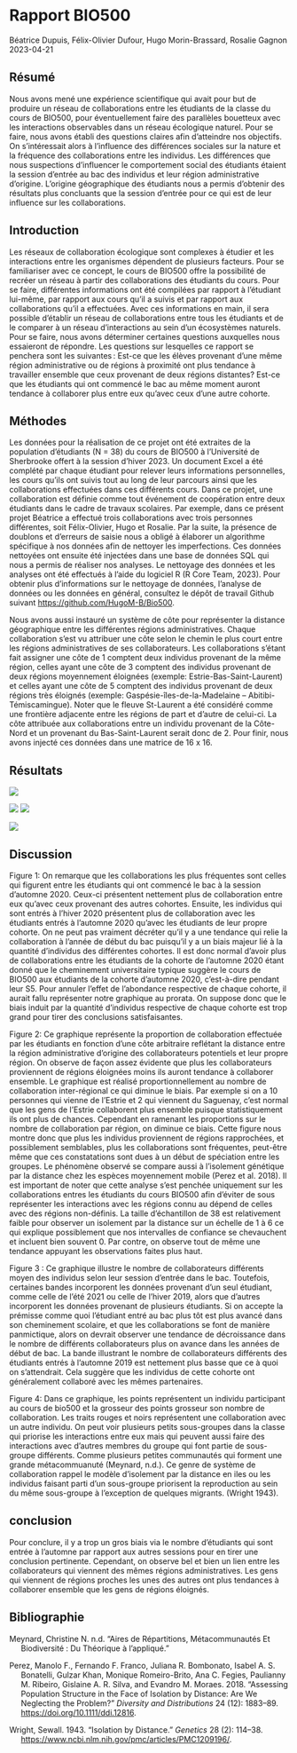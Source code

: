 Rapport BIO500
================
Béatrice Dupuis, Félix-Olivier Dufour, Hugo Morin-Brassard, Rosalie
Gagnon <br>
2023-04-21

## Résumé

Nous avons mené une expérience scientifique qui avait pour but de
produire un réseau de collaborations entre les étudiants de la classe du
cours de BIO500, pour éventuellement faire des parallèles bouetteux avec
les interactions observables dans un réseau écologique naturel. Pour se
faire, nous avons établi des questions claires afin d’atteindre nos
objectifs. On s’intéressait alors à l’influence des différences sociales
sur la nature et la fréquence des collaborations entre les individus.
Les différences que nous suspections d’influencer le comportement social
des étudiants étaient la session d’entrée au bac des individus et leur
région administrative d’origine. L’origine géographique des étudiants
nous a permis d’obtenir des résultats plus concluants que la session
d’entrée pour ce qui est de leur influence sur les collaborations.

## Introduction

Les réseaux de collaboration écologique sont complexes à étudier et les
interactions entre les organismes dépendent de plusieurs facteurs. Pour
se familiariser avec ce concept, le cours de BIO500 offre la possibilité
de recréer un réseau à partir des collaborations des étudiants du cours.
Pour se faire, différentes informations ont été compilées par rapport à
l’étudiant lui-même, par rapport aux cours qu’il a suivis et par rapport
aux collaborations qu’il a effectuées. Avec ces informations en main, il
sera possible d’établir un réseau de collaborations entre tous les
étudiants et de le comparer à un réseau d’interactions au sein d’un
écosystèmes naturels. Pour se faire, nous avons déterminer certaines
questions auxquelles nous essaieront de répondre. Les questions sur
lesquelles ce rapport se penchera sont les suivantes : Est-ce que les
élèves provenant d’une même région administrative ou de régions à
proximité ont plus tendance à travailler ensemble que ceux provenant de
deux régions distantes? Est-ce que les étudiants qui ont commencé le bac
au même moment auront tendance à collaborer plus entre eux qu’avec ceux
d’une autre cohorte.

## Méthodes

Les données pour la réalisation de ce projet ont été extraites de la
population d’étudiants (N = 38) du cours de BIO500 à l’Université de
Sherbrooke offert à la session d’hiver 2023. Un document Excel a été
complété par chaque étudiant pour relever leurs informations
personnelles, les cours qu’ils ont suivis tout au long de leur parcours
ainsi que les collaborations effectuées dans ces différents cours. Dans
ce projet, une collaboration est définie comme tout événement de
coopération entre deux étudiants dans le cadre de travaux scolaires. Par
exemple, dans ce présent projet Béatrice a effectué trois collaborations
avec trois personnes différentes, soit Félix-Olivier, Hugo et Rosalie.
Par la suite, la présence de doublons et d’erreurs de saisie nous a
obligé à élaborer un algorithme spécifique à nos données afin de
nettoyer les imperfections. Ces données nettoyées ont ensuite été
injectées dans une base de données SQL qui nous a permis de réaliser nos
analyses. Le nettoyage des données et les analyses ont été effectués à
l’aide du logiciel R (R Core Team, 2023). Pour obtenir plus
d’informations sur le nettoyage de données, l’analyse de données ou les
données en général, consultez le dépôt de travail Github suivant
<https://github.com/HugoM-B/Bio500>.

Nous avons aussi instauré un système de côte pour représenter la
distance géographique entre les différentes régions administratives.
Chaque collaboration s’est vu attribuer une côte selon le chemin le plus
court entre les régions administratives de ses collaborateurs. Les
collaborations s’étant fait assigner une côte de 1 comptent deux
individus provenant de la même région, celles ayant une côte de 3
comptent des individus provenant de deux régions moyennement éloignées
(exemple: Estrie-Bas-Saint-Laurent) et celles ayant une côte de 5
comptent des individus provenant de deux régions très éloignés (exemple:
Gaspésie-îles-de-la-Madelaine – Abitibi-Témiscamingue). Noter que le
fleuve St-Laurent a été considéré comme une frontière adjacente entre
les régions de part et d’autre de celui-ci. La côte attribuée aux
collaborations entre un individu provenant de la Côte-Nord et un
provenant du Bas-Saint-Laurent serait donc de 2. Pour finir, nous avons
injecté ces données dans une matrice de 16 x 16.

## Résultats

![](rapport_files/figure-gfm/unnamed-chunk-1-1.png)<!-- -->

![](rapport_files/figure-gfm/unnamed-chunk-2-1.png)<!-- -->
![](rapport_files/figure-gfm/unnamed-chunk-3-1.png)<!-- -->

![](rapport_files/figure-gfm/unnamed-chunk-4-1.png)<!-- -->

## Discussion

Figure 1: On remarque que les collaborations les plus fréquentes sont
celles qui figurent entre les étudiants qui ont commencé le bac à la
session d’automne 2020. Ceux-ci présentent nettement plus de
collaboration entre eux qu’avec ceux provenant des autres cohortes.
Ensuite, les individus qui sont entrés à l’hiver 2020 présentent plus de
collaboration avec les étudiants entrés à l’automne 2020 qu’avec les
étudiants de leur propre cohorte. On ne peut pas vraiment décréter qu’il
y a une tendance qui relie la collaboration à l’année de début du bac
puisqu’il y a un biais majeur lié à la quantité d’individus des
différentes cohortes. Il est donc normal d’avoir plus de collaborations
entre les étudiants de la cohorte de l’automne 2020 étant donné que le
cheminement universitaire typique suggère le cours de BIO500 aux
étudiants de la cohorte d’automne 2020, c’est-à-dire pendant leur S5.
Pour annuler l’effet de l’abondance respective de chaque cohorte, il
aurait fallu représenter notre graphique au prorata. On suppose donc que
le biais induit par la quantité d’individus respective de chaque cohorte
est trop grand pour tirer des conclusions satisfaisantes.

Figure 2: Ce graphique représente la proportion de collaboration
effectuée par les étudiants en fonction d’une côte arbitraire reflétant
la distance entre la région administrative d’origine des collaborateurs
potentiels et leur propre région. On observe de façon assez évidente que
plus les collaborateurs proviennent de régions éloignées moins ils
auront tendance à collaborer ensemble. Le graphique est réalisé
proportionnellement au nombre de collaboration inter-régional ce qui
diminue le biais. Par exemple si on a 10 personnes qui vienne de
l’Estrie et 2 qui viennent du Saguenay, c’est normal que les gens de
l’Estrie collaborent plus ensemble puisque statistiquement ils ont plus
de chances. Cependant en ramenant les proportions sur le nombre de
collaboration par région, on diminue ce biais. Cette figure nous montre
donc que plus les individus proviennent de régions rapprochées, et
possiblement semblables, plus les collaborations sont fréquentes,
peut-être même que ces constatations sont dues à un début de spéciation
entre les groupes. Le phénomène observé se compare aussi à l’isolement
génétique par la distance chez les espèces moyennement mobile (Perez et
al. 2018). Il est important de noter que cette analyse s’est penchée
uniquement sur les collaborations entres les étudiants du cours BIO500
afin d’éviter de sous représenter les interactions avec les régions
connu au dépend de celles avec des régions non-définis. La taille
d’échantillon de 38 est relativement faible pour observer un isolement
par la distance sur un échelle de 1 à 6 ce qui explique possiblement que
nos intervalles de confiance se chevauchent et incluent bien souvent 0.
Par contre, on observe tout de même une tendance appuyant les
observations faites plus haut.

Figure 3 : Ce graphique illustre le nombre de collaborateurs différents
moyen des individus selon leur session d’entrée dans le bac. Toutefois,
certaines bandes incorporent les données provenant d’un seul étudiant,
comme celle de l’été 2021 ou celle de l’hiver 2019, alors que d’autres
incorporent les données provenant de plusieurs étudiants. Si on accepte
la prémisse comme quoi l’étudiant entré au bac plus tôt est plus avancé
dans son cheminement scolaire, et que les collaborations se font de
manière panmictique, alors on devrait observer une tendance de
décroissance dans le nombre de différents collaborateurs plus on avance
dans les années de début de bac. La bande illustrant le nombre de
collaborateurs différents des étudiants entrés à l’automne 2019 est
nettement plus basse que ce à quoi on s’attendrait. Cela suggère que les
individus de cette cohorte ont généralement collaboré avec les mêmes
partenaires.

Figure 4: Dans ce graphique, les points représentent un individu
participant au cours de bio500 et la grosseur des points grosseur son
nombre de collaboration. Les traits rouges et noirs représentent une
collaboration avec un autre individu. On peut voir plusieurs petits
sous-groupes dans la classe qui priorise les interactions entre eux mais
qui peuvent aussi faire des interactions avec d’autres membres du groupe
qui font partie de sous-groupe différents. Comme plusieurs petites
communautés qui forment une grande métacommuanuté (Meynard, n.d.). Ce
genre de système de collaboration rappel le modèle d’isolement par la
distance en iles ou les individus faisant parti d’un sous-groupe
priorisent la reproduction au sein du même sous-groupe à l’exception de
quelques migrants. (Wright 1943).

## conclusion

Pour conclure, il y a trop un gros biais via le nombre d’étudiants qui
sont entrée à l’automne par rapport aux autres sessions pour en tirer
une conclusion pertinente. Cependant, on observe bel et bien un lien
entre les collaborateurs qui viennent des mêmes régions administratives.
Les gens qui viennent de régions proches les unes des autres ont plus
tendances à collaborer ensemble que les gens de régions éloignés.

## Bibliographie

<div id="refs" class="references csl-bib-body hanging-indent">

<div id="ref-meynard_aires_nodate" class="csl-entry">

Meynard, Christine N. n.d. “Aires de Répartitions, Métacommunautés Et
Biodiversité : Du Théorique à l’appliqué.”

</div>

<div id="ref-perez_assessing_2018" class="csl-entry">

Perez, Manolo F., Fernando F. Franco, Juliana R. Bombonato, Isabel A. S.
Bonatelli, Gulzar Khan, Monique Romeiro-Brito, Ana C. Fegies, Paulianny
M. Ribeiro, Gislaine A. R. Silva, and Evandro M. Moraes. 2018.
“Assessing Population Structure in the Face of Isolation by Distance:
Are We Neglecting the Problem?” *Diversity and Distributions* 24 (12):
1883–89. <https://doi.org/10.1111/ddi.12816>.

</div>

<div id="ref-wright_isolation_1943" class="csl-entry">

Wright, Sewall. 1943. “Isolation by Distance.” *Genetics* 28 (2):
114–38. <https://www.ncbi.nlm.nih.gov/pmc/articles/PMC1209196/>.

</div>

</div>
